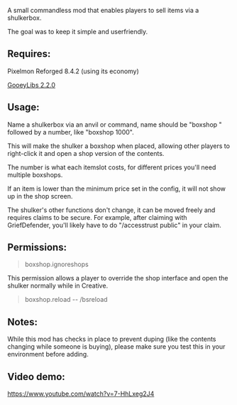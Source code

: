 A small commandless mod that enables players to sell items via a shulkerbox.

The goal was to keep it simple and userfriendly.

## Requires:

Pixelmon Reforged 8.4.2 (using its economy)

[GooeyLibs 2.2.0](https://github.com/landonjw/GooeyLibs/releases/tag/v1.12.2-2.2.0)

## Usage:

Name a shulkerbox via an anvil or command, name should be "boxshop " followed by a number, like "boxshop 1000".

This will make the shulker a boxshop when placed, allowing other players to right-click it and open a shop version of the contents.

The number is what each itemslot costs, for different prices you'll need multiple boxshops.

If an item is lower than the minimum price set in the config, it will not show up in the shop screen.

The shulker's other functions don't change, it can be moved freely and requires claims to be secure.
For example, after claiming with GriefDefender, you'll likely have to do "/accesstrust public" in your claim.

## Permissions:
>boxshop.ignoreshops

This permission allows a player to override the shop interface and open the shulker normally while in Creative.

>boxshop.reload -- /bsreload

## Notes:
While this mod has checks in place to prevent duping (like the contents changing while someone is buying), please make sure you test this in your environment before adding. 

## Video demo:
https://www.youtube.com/watch?v=7-HhLxeg2J4
